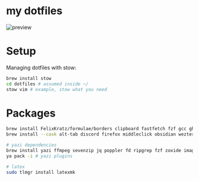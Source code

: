 # my dotfiles

![preview](./demo.gif)

# Setup

Managing dotfiles with stow:

```sh
brew install stow
cd dotfiles # assumed inside ~/
stow vim # example, stow what you need
```

# Packages

```sh
brew install FelixKratz/formulae/borders clipboard fastfetch fzf gcc gh glow basictex neovim node powerlevel10k python ripgrep rust sioyek FelixKratz/formulae/sketchybar koekeishiya/formulae/skhd spicetify-cli stow tree-sitter wget koekeishiya/formulae/yabai yazi zoxide
brew install --cask alt-tab discord firefox middleclick obsidian wezterm

# yazi dependencies
brew install yazi ffmpeg sevenzip jq poppler fd ripgrep fzf zoxide imagemagick font-symbols-only-nerd-font
ya pack -i # yazi plugins

# latex
sudo tlmgr install latexmk
```

